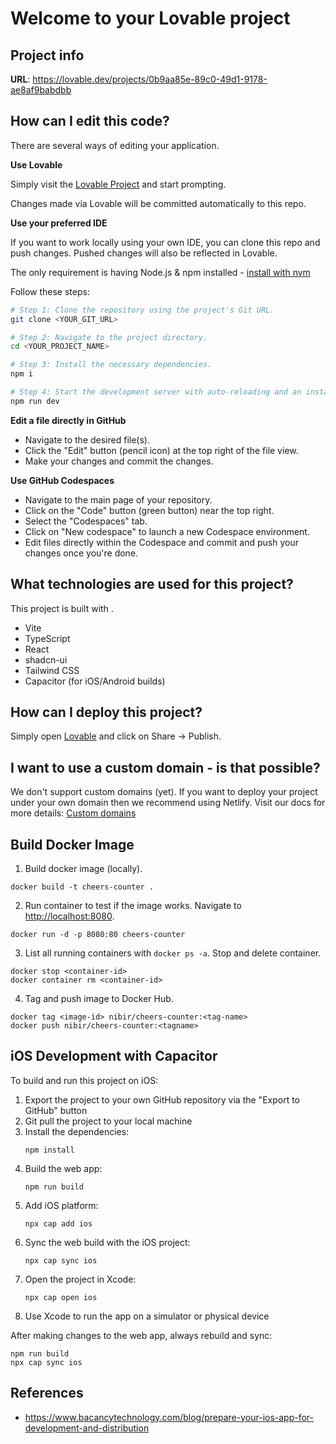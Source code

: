 
# Welcome to your Lovable project

## Project info

**URL**: https://lovable.dev/projects/0b9aa85e-89c0-49d1-9178-ae8af9babdbb

## How can I edit this code?

There are several ways of editing your application.

**Use Lovable**

Simply visit the [Lovable Project](https://lovable.dev/projects/0b9aa85e-89c0-49d1-9178-ae8af9babdbb) and start prompting.

Changes made via Lovable will be committed automatically to this repo.

**Use your preferred IDE**

If you want to work locally using your own IDE, you can clone this repo and push changes. Pushed changes will also be reflected in Lovable.

The only requirement is having Node.js & npm installed - [install with nvm](https://github.com/nvm-sh/nvm#installing-and-updating)

Follow these steps:

```sh
# Step 1: Clone the repository using the project's Git URL.
git clone <YOUR_GIT_URL>

# Step 2: Navigate to the project directory.
cd <YOUR_PROJECT_NAME>

# Step 3: Install the necessary dependencies.
npm i

# Step 4: Start the development server with auto-reloading and an instant preview.
npm run dev
```

**Edit a file directly in GitHub**

- Navigate to the desired file(s).
- Click the "Edit" button (pencil icon) at the top right of the file view.
- Make your changes and commit the changes.

**Use GitHub Codespaces**

- Navigate to the main page of your repository.
- Click on the "Code" button (green button) near the top right.
- Select the "Codespaces" tab.
- Click on "New codespace" to launch a new Codespace environment.
- Edit files directly within the Codespace and commit and push your changes once you're done.

## What technologies are used for this project?

This project is built with .

- Vite
- TypeScript
- React
- shadcn-ui
- Tailwind CSS
- Capacitor (for iOS/Android builds)

## How can I deploy this project?

Simply open [Lovable](https://lovable.dev/projects/0b9aa85e-89c0-49d1-9178-ae8af9babdbb) and click on Share -> Publish.

## I want to use a custom domain - is that possible?

We don't support custom domains (yet). If you want to deploy your project under your own domain then we recommend using Netlify. Visit our docs for more details: [Custom domains](https://docs.lovable.dev/tips-tricks/custom-domain/)

## Build Docker Image

1. Build docker image (locally).
```
docker build -t cheers-counter .
```
2. Run container to test if the image works. Navigate to [http://localhost:8080](http://localhost:8080).
```
docker run -d -p 8080:80 cheers-counter
```
3. List all running containers with `docker ps -a`. Stop and delete container.
```
docker stop <container-id>
docker container rm <container-id>
```
4. Tag and push image to Docker Hub.
```
docker tag <image-id> nibir/cheers-counter:<tag-name>
docker push nibir/cheers-counter:<tagname>
```

## iOS Development with Capacitor

To build and run this project on iOS:

1. Export the project to your own GitHub repository via the "Export to GitHub" button
2. Git pull the project to your local machine
3. Install the dependencies:
   ```
   npm install
   ```
4. Build the web app:
   ```
   npm run build
   ```
5. Add iOS platform:
   ```
   npx cap add ios
   ```
6. Sync the web build with the iOS project:
   ```
   npx cap sync ios
   ```
7. Open the project in Xcode:
   ```
   npx cap open ios
   ```
8. Use Xcode to run the app on a simulator or physical device

After making changes to the web app, always rebuild and sync:
```
npm run build
npx cap sync ios
```

## References

- https://www.bacancytechnology.com/blog/prepare-your-ios-app-for-development-and-distribution
